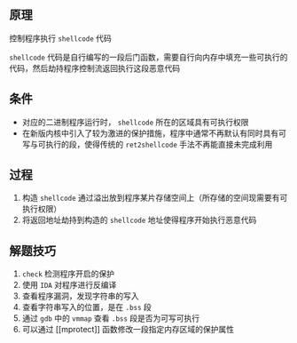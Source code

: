 ## 原理

控制程序执行 `shellcode` 代码

`shellcode` 代码是自行编写的一段后门函数，需要自行向内存中填充一些可执行的代码，然后劫持程序控制流返回执行这段恶意代码

## 条件

- 对应的二进制程序运行时， `shellcode` 所在的区域具有可执行权限
- 在新版内核中引入了较为激进的保护措施，程序中通常不再默认有同时具有可写与可执行的段，使得传统的 `ret2shellcode` 手法不再能直接未完成利用
## 过程
1. 构造 `shellcode` 通过溢出放到程序某片存储空间上（所存储的空间现需要有可执行权限）
2. 将返回地址劫持到构造的 `shellcode` 地址使得程序开始执行恶意代码

## 解题技巧

1. `check` 检测程序开启的保护
2. 使用 `IDA` 对程序进行反编译
3. 查看程序漏洞，发现字符串的写入
4. 查看字符串写入的位置，是在 `.bss` 段
5. 通过 `gdb` 中的 `vmmap` 查看 `.bss` 段是否为可写可执行
6. 可以通过 [[mprotect]] 函数修改一段指定内存区域的保护属性